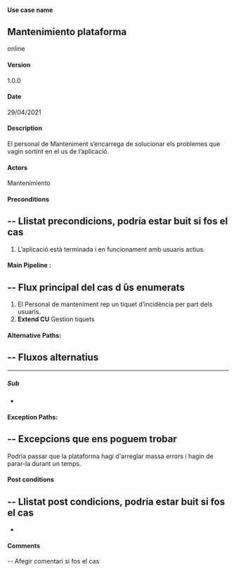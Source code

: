 #### Use case name
Mantenimiento plataforma
-
online
#### Version
1.0.0
#### Date
29/04/2021
#### Description
El personal de Manteniment s’encarrega de solucionar els problemes que vagin sortint en el us de l’aplicació.
#### Actors
Mantenimiento
#### Preconditions
--
Llistat precondicions, podría
estar buit si fos el cas
--
1. L’aplicació està terminada i en funcionament amb usuaris actius.
 
 
#### Main Pipeline :
--
Flux principal del cas d ́ús enumerats
--
1. El Personal de manteniment rep un tiquet d’incidència per part dels usuaris.
2. **Extend CU** Gestion tiquets
#### Alternative Paths:
--
Fluxos alternatius
--
---
##### Sub
-
#### Exception Paths:
--
Excepcions que ens poguem trobar
--
Podria passar que la plataforma hagi d'arreglar massa errors i hagin de parar-la durant un temps. 
#### Post conditions
--
Llistat post condicions, podría estar buit si fos el cas
--
-
#### Comments
--
Afegir comentari si fos el cas
